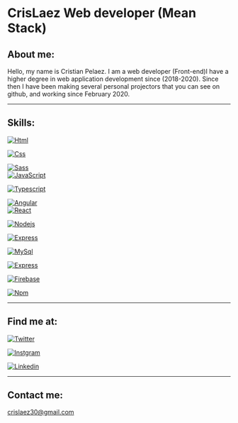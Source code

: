 # CrisLaez Web developer (Mean Stack)

## About me:



Hello, my name is Cristian Pelaez.
I am a web developer (Front-end)I have a higher degree in web application development since (2018-2020). Since then I have been making several personal projectors that you can see on github, and working since February 2020.
<hr/>

## Skills:

[![Html](https://img.shields.io/badge/HTML5-E34F26?style=for-the-badge&logo=html5&logoColor=white)]()

[![Css](https://img.shields.io/badge/CSS3-1572B6?style=for-the-badge&logo=css3&logoColor=white)]()

[![Sass](https://img.shields.io/badge/Sass-CC6699?style=for-the-badge&logo=sass&logoColor=white)]()
</br>
[![JavaScript](https://img.shields.io/badge/JavaScript-323330?style=for-the-badge&logo=javascript&logoColor=F7DF1E)]()

[![Typescript](https://img.shields.io/badge/TypeScript-007ACC?style=for-the-badge&logo=typescript&logoColor=white)]()

[![Angular](https://img.shields.io/badge/Angular-DD0031?style=for-the-badge&logo=angular&logoColor=white)]()
</br>
[![React](https://img.shields.io/badge/React-20232A?style=for-the-badge&logo=react&logoColor=61DAFB)]()

[![Nodejs](https://img.shields.io/badge/Node.js-43853D?style=for-the-badge&logo=node.js&logoColor=white)]()

[![Express](https://img.shields.io/badge/Express.js-404D59?style=for-the-badge)]()

[![MySql](https://img.shields.io/badge/MySQL-00000F?style=for-the-badge&logo=mysql&logoColor=whit)]()
</br>

[![Express](https://img.shields.io/badge/MongoDB-4EA94B?style=for-the-badge&logo=mongodb&logoColor=white)]()

<!-- [![Bootstrap](https://img.shields.io/badge/Bootstrap-563D7C?style=for-the-badge&logo=bootstrap&logoColor=white)]() -->

[![Firebase](https://img.shields.io/badge/Firebase-FFCA28?style=for-the-badge&logo=firebase&logoColor=white&labelColor=101010)]()


[![Npm](https://img.shields.io/npm/v/npm.svg?logo=npm&style=for-the-badge&logo=mongodb&logoColor=white)]()


<!-- ![github stats](https://github-readme-stats.vercel.app/api?username=YourUsername) -->
<hr/>

## Find me at:

[![Twitter](https://img.shields.io/badge/Twitter-1DA1F2?style=for-the-badge&logo=twitter&logoColor=white)](https://twitter.com/crislaez)

[![Instgram](https://img.shields.io/badge/Instagram-E4405F?style=for-the-badge&logo=instagram&logoColor=white)](https://www.instagram.com/cristian_8_9/)

[![Linkedin](https://img.shields.io/badge/LinkedIn-0077B5?style=for-the-badge&logo=linkedin&logoColor=white)](https://www.linkedin.com/in/cristian-pelaez-509945187/)

<hr/>

## Contact me:

crislaez30@gmail.com